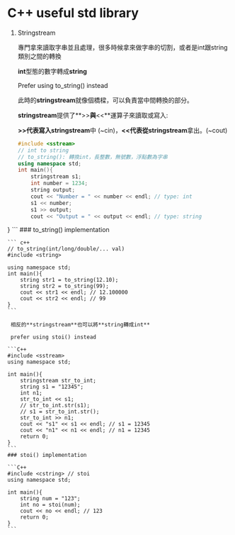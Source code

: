 # C++ useful std library

1. Stringstream

    專門拿來讀取字串並且處理，很多時候拿來做字串的切割，或者是int跟string類別之間的轉換
   
    
    
    **int**型態的數字轉成**string**
    
    Prefer using to_string()  instead
    
    此時的**stringstream**就像個橋樑，可以負責當中間轉換的部分。
    
    **stringstream**提供了**>>**與**<<**運算子來讀取或寫入:
    
    **>>**代表寫入**stringstream**中 (~cin)，**<<**代表從**stringstream**拿出。(~cout)
    
    ```	c++
    #include <sstream>
    // int to string
    // to_string(): 轉換int，長整數，無號數，浮點數為字串
    using namespace std;
    int main(){
        stringstream s1;
        int number = 1234; 
        string output; 
        cout << "Number = " << number << endl; // type: int
        s1 << number;
        s1 >> output;
        cout << "Output = " << output << endl; // type: string
}
    ```
    ### to_string() implementation 
    
    ```	c++
    // to_string(int/long/double/... val)
    #include <string> 
    
    using namespace std;
    int main(){
        string str1 = to_string(12.10);
        string str2 = to_string(99);
        cout << str1 << endl; // 12.100000
        cout << str2 << endl; // 99
    }
    ```

     相反的**stringstream**也可以將**string轉成int**
    
     prefer using stoi() instead
    
    ```C++
    #include <sstream>
    using namespace std;
    
    int main(){
    	stringstream str_to_int;
        string s1 = "12345";
    	int n1;
        str_to_int << s1;
        // str_to_int.str(s1);
        // s1 = str_to_int.str();
        str_to_int >> n1;
        cout << "s1" << s1 << endl; // s1 = 12345
        cout << "n1" << n1 << endl; // n1 = 12345
        return 0;
    }
    ```
    ### stoi() implementation
    
    ```C++
    #include <cstring> // stoi
    using namespace std;
    
    int main(){
        string num = "123";
        int no = stoi(num);
        cout << no << endl; // 123
        return 0;
    }
    ```

   

​	  
